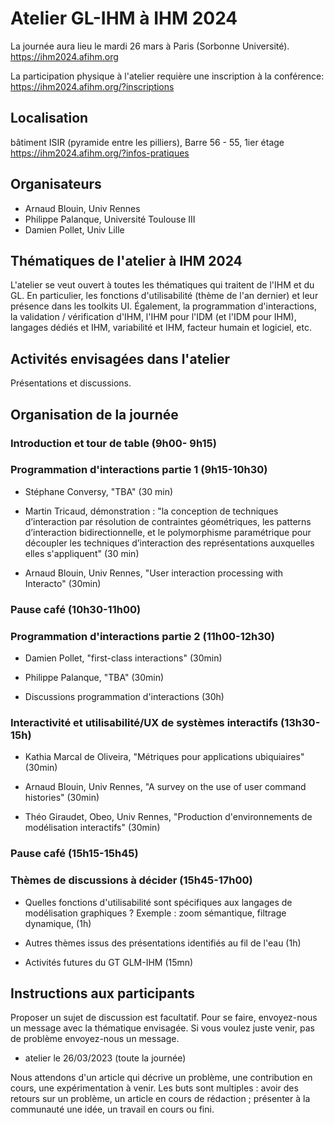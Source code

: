 

# Atelier GL-IHM à IHM 2024

La journée aura lieu le mardi 26 mars à Paris (Sorbonne Université).
https://ihm2024.afihm.org

La participation physique à l'atelier requière une inscription à la conférence:
https://ihm2024.afihm.org/?inscriptions

## Localisation

bâtiment ISIR (pyramide entre les pilliers), Barre 56 - 55, 1ier étage 
https://ihm2024.afihm.org/?infos-pratiques

## Organisateurs

- Arnaud Blouin, Univ Rennes
- Philippe Palanque, Université Toulouse III
- Damien Pollet, Univ Lille

## Thématiques de l'atelier à IHM 2024

L'atelier se veut ouvert à toutes les thématiques qui traitent de l'IHM et du GL.
En particulier, les fonctions d'utilisabilité (thème de l'an dernier) et leur présence dans les toolkits UI.
Également, la programmation d'interactions, la validation / vérification d'IHM, l'IHM pour l'IDM (et l'IDM pour IHM), langages dédiés et IHM, variabilité et IHM, facteur humain et logiciel, etc.



## Activités envisagées dans l'atelier

Présentations et discussions.



## Organisation de la journée

### Introduction et tour de table (9h00- 9h15)

### Programmation d'interactions partie 1 (9h15-10h30)

- Stéphane Conversy, "TBA" (30 min)

- Martin Tricaud, démonstration : "la conception de techniques d’interaction par résolution de contraintes géométriques, les patterns d’interaction bidirectionnelle, et le polymorphisme paramétrique pour découpler les techniques d’interaction des représentations auxquelles elles s'appliquent" (30 min)

- Arnaud Blouin, Univ Rennes, "User interaction processing with Interacto" (30min)
  

### Pause café (10h30-11h00)

### Programmation d'interactions partie 2 (11h00-12h30)

- Damien Pollet, "first-class interactions" (30min)

- Philippe Palanque, "TBA" (30min)  


- Discussions programmation d'interactions (30h) 



### Interactivité et utilisabilité/UX de systèmes interactifs (13h30-15h)


- Kathia Marcal de Oliveira, "Métriques pour applications ubiquiaires" (30min)


- Arnaud Blouin, Univ Rennes, "A survey on the use of user command histories" (30min)


- Théo Giraudet, Obeo, Univ Rennes, "Production d'environnements de modélisation interactifs" (30min)


### Pause café (15h15-15h45)

### Thèmes de discussions à décider (15h45-17h00)

- Quelles fonctions d'utilisabilité sont spécifiques aux langages de modélisation graphiques ? Exemple : zoom sémantique, filtrage dynamique, 
(1h)

- Autres thèmes issus des présentations identifiés au fil de l'eau (1h) 

- Activités futures du GT GLM-IHM (15mn)



## Instructions aux participants

Proposer un sujet de discussion est facultatif. Pour se faire, envoyez-nous un message avec la thématique envisagée. Si vous voulez juste venir, pas de problème envoyez-nous un message.


- atelier le 26/03/2023 (toute la journée)

Nous attendons d'un article qui décrive un problème, une contribution en cours, une expérimentation à venir. Les buts sont multiples :
avoir des retours sur un problème, un article en cours de rédaction ; présenter à la communauté une idée, un travail en cours ou fini.
